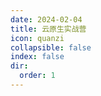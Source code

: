 ```yaml
---
date: 2024-02-04
title: 云原生实战营
icon: quanzi
collapsible: false
index: false
dir:
  order: 1
---
```


<AutoCatalog />
